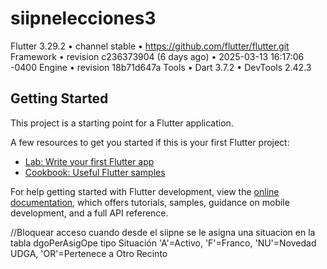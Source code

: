 # siipnelecciones3


Flutter 3.29.2 • channel stable • https://github.com/flutter/flutter.git
Framework • revision c236373904 (6 days ago) • 2025-03-13 16:17:06 -0400
Engine • revision 18b71d647a
Tools • Dart 3.7.2 • DevTools 2.42.3

## Getting Started

This project is a starting point for a Flutter application.

A few resources to get you started if this is your first Flutter project:

- [Lab: Write your first Flutter app](https://docs.flutter.dev/get-started/codelab)
- [Cookbook: Useful Flutter samples](https://docs.flutter.dev/cookbook)

For help getting started with Flutter development, view the
[online documentation](https://docs.flutter.dev/), which offers tutorials,
samples, guidance on mobile development, and a full API reference.


//Bloquear acceso
cuando desde el siipne se le asigna una situacion en la tabla dgoPerAsigOpe
tipo Situación 'A'=Activo, 'F'=Franco, 'NU'=Novedad UDGA, 'OR'=Pertenece a Otro Recinto

